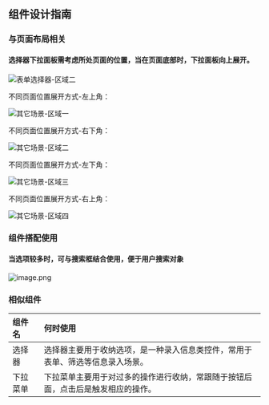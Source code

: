 ## 组件设计指南


### 与页面布局相关

#### 选择器下拉面板需考虑所处页面的位置，当在页面底部时，下拉面板向上展开。


![表单选择器-区域二](https://tdesign.gtimg.com/site/design/images/表单选择器-区域二-1851419.jpg)


不同页面位置展开方式-左上角：

![其它场景-区域一](https://tdesign.gtimg.com/site/design/images/其它场景-区域一-1851435.jpg)




不同页面位置展开方式-右下角：

![其它场景-区域二](https://tdesign.gtimg.com/site/design/images/其它场景-区域二-1851442.jpg)


不同页面位置展开方式-左下角：

![其它场景-区域三](https://tdesign.gtimg.com/site/design/images/其它场景-区域三-1851452.jpg)



不同页面位置展开方式-右上角：

![其它场景-区域四](https://tdesign.gtimg.com/site/design/images/其它场景-区域四-1851460.jpg)








### 组件搭配使用

#### 当选项较多时，可与搜索框结合使用，便于用户搜索对象
<img width="" src="/uploads/44FCA377E244458DA4430D9BCEE2735B/image.png" alt="image.png" />





### 相似组件

| 组件名   | 何时使用                                                     |
| :------- | :----------------------------------------------------------- |
| 选择器   | 选择器主要用于收纳选项，是一种录入信息类控件，常用于表单、筛选等信息录入场景。 |
| 下拉菜单 | 下拉菜单主要用于对过多的操作进行收纳，常跟随于按钮后面，点击后是触发相应的操作。 |

